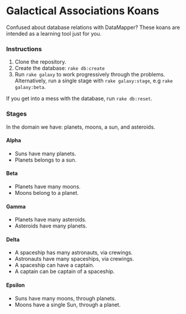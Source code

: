 # Galactical Associations Koans
Confused about database relations with DataMapper? These koans are intended as a learning tool just for you.

### Instructions
1. Clone the repository.
2. Create the database: `rake db:create`
3. Run `rake galaxy` to work progressively through the problems. Alternatively, run a single stage with `rake galaxy:stage`, e.g `rake galaxy:beta`.

If you get into a mess with the database, run `rake db:reset`.

### Stages
In the domain we have: planets, moons, a sun, and asteroids.

#### Alpha
- Suns have many planets.
- Planets belongs to a sun.

#### Beta
- Planets have many moons.
- Moons belong to a planet.

#### Gamma
- Planets have many asteroids.
- Asteroids have many planets.

#### Delta
- A spaceship has many astronauts, via crewings.
- Astronauts have many spaceships, via crewings.
- A spaceship can have a captain.
- A captain can be captain of a spaceship.

#### Epsilon 
- Suns have many moons, through planets.
- Moons have a single Sun, through a planet.

